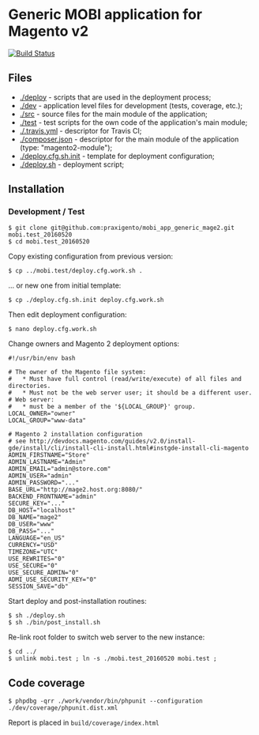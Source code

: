 # Generic MOBI application for Magento v2

[![Build Status](https://travis-ci.org/praxigento/mobi_app_generic_mage2.svg)](https://travis-ci.org/praxigento/mobi_app_generic_mage2/)

## Files

* [./deploy](./deploy) - scripts that are used in the deployment process;
* [./dev](./dev) - application level files for development (tests, coverage, etc.);
* [./src](./src) - source files for the main module of the application;
* [./test](./test) - test scripts for the own code of the application's main module;
* [./.travis.yml](./.travis.yml) - descriptor for Travis CI; 
* [./composer.json](./composer.json) - descriptor for the main module of the application (type: "magento2-module");
* [./deploy.cfg.sh.init](./deploy.cfg.sh.init) - template for deployment configuration;
* [./deploy.sh](./deploy.sh) - deployment script;



## Installation

### Development / Test

    $ git clone git@github.com:praxigento/mobi_app_generic_mage2.git mobi.test_20160520
    $ cd mobi.test_20160520
    
Copy existing configuration from previous version:
    
    $ cp ../mobi.test/deploy.cfg.work.sh .
    
... or new one from initial template:
 
    $ cp ./deploy.cfg.sh.init deploy.cfg.work.sh

Then edit deployment configuration: 

    $ nano deploy.cfg.work.sh

Change owners and Magento 2 deployment options:

    #!/usr/bin/env bash
    
    # The owner of the Magento file system:
    #   * Must have full control (read/write/execute) of all files and directories.
    #   * Must not be the web server user; it should be a different user.
    # Web server:
    #   * must be a member of the '${LOCAL_GROUP}' group.
    LOCAL_OWNER="owner"
    LOCAL_GROUP="www-data"
    
    # Magento 2 installation configuration
    # see http://devdocs.magento.com/guides/v2.0/install-gde/install/cli/install-cli-install.html#instgde-install-cli-magento
    ADMIN_FIRSTNAME="Store"
    ADMIN_LASTNAME="Admin"
    ADMIN_EMAIL="admin@store.com"
    ADMIN_USER="admin"
    ADMIN_PASSWORD="..."
    BASE_URL="http://mage2.host.org:8080/"
    BACKEND_FRONTNAME="admin"
    SECURE_KEY="..."
    DB_HOST="localhost"
    DB_NAME="mage2"
    DB_USER="www"
    DB_PASS="..."
    LANGUAGE="en_US"
    CURRENCY="USD"
    TIMEZONE="UTC"
    USE_REWRITES="0"
    USE_SECURE="0"
    USE_SECURE_ADMIN="0"
    ADMI_USE_SECURITY_KEY="0"
    SESSION_SAVE="db"

Start deploy and post-installation routines:

    $ sh ./deploy.sh
    $ sh ./bin/post_install.sh

Re-link root folder to switch web server to the new instance:

    $ cd ../
    $ unlink mobi.test ; ln -s ./mobi.test_20160520 mobi.test ;



## Code coverage

    $ phpdbg -qrr ./work/vendor/bin/phpunit --configuration ./dev/coverage/phpunit.dist.xml

Report is placed in `build/coverage/index.html`